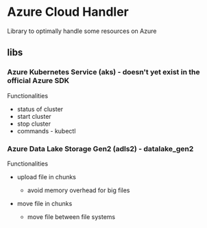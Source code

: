# Azure Cloud Handler

Library to optimally handle some resources on Azure

## libs

### Azure Kubernetes Service (aks) - doesn't yet exist in the official Azure SDK

Functionalities

* status of cluster
* start cluster
* stop cluster
* commands - kubectl

### Azure Data Lake Storage Gen2 (adls2) - datalake_gen2

Functionalities

* upload file in chunks
    * avoid memory overhead for big files

* move file in chunks
    * move file between file systems
